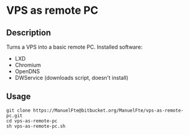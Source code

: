 # VPS as remote PC

## Description

Turns a VPS into a basic remote PC. Installed software:

* LXD
* Chromium
* OpenDNS
* DWService (downloads script, doesn't install)

## Usage

```
git clone https://ManuelFte@bitbucket.org/ManuelFte/vps-as-remote-pc.git
cd vps-as-remote-pc
sh vps-as-remote-pc.sh
```